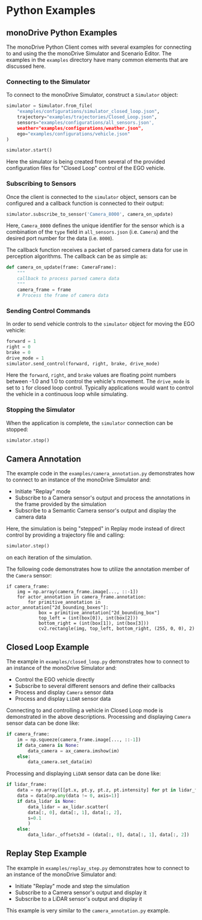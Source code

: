 # Python Examples

## monoDrive Python Examples

The monoDrive Python Client comes with several examples for connecting to and
using the the monoDrive Simulator and Scenario Editor. The examples in the
`examples` directory have many common elements that are discussed here.

### Connecting to the Simulator

To connect to the monoDrive Simulator, construct a `Simulator` object:

```python
simulator = Simulator.from_file(
    "examples/configurations/simulator_closed_loop.json",
    trajectory="examples/trajectories/Closed_Loop.json",
    sensors="examples/configurations/all_sensors.json',
    weather="examples/configurations/weather.json",
    ego="examples/configurations/vehicle.json"
)

simulator.start()
```

Here the simulator is being created from several of the provided configuration 
files for "Closed Loop" control of the EGO vehicle. 

### Subscribing to Sensors

Once the client is connected to the `simulator` object, sensors can be 
configured and a callback function is connected to their output:

```python
simulator.subscribe_to_sensor('Camera_8000', camera_on_update)
```

Here, `Camera_8000` defines the unique identifier for the sensor which is a 
combination of the `type` field in `all_sensors.json` (i.e. `Camera`) and the
desired port number for the data (i.e. `8000`).

The callback function receives a packet of parsed camera data for use in 
perception algorithms. The callback can be as simple as:

```python
def camera_on_update(frame: CameraFrame):
    """
    callback to process parsed camera data
    """
    camera_frame = frame
    # Process the frame of camera data
```

### Sending Control Commands

In order to send vehicle controls to the `simulator` object for moving the EGO 
vehicle:

```python
forward = 1
right = 0
brake = 0
drive_mode = 1
simulator.send_control(forward, right, brake, drive_mode)
``` 

Here the `forward`, `right`, and `brake` values are floating point numbers 
between -1.0 and 1.0 to control the vehicle's movement. The `drive_mode` is set 
to `1` for closed loop control. Typically applications would want to control the 
vehicle in a continuous loop while simulating.

### Stopping the Simulator

When the application is complete, the `simulator` connection can be stopped:

```python
simulator.stop()
```

## Camera Annotation

The example code in the `examples/camera_annotation.py` demonstrates how to 
connect to an instance of the monoDrive Simulator and:

* Initiate "Replay" mode 
* Subscribe to a Camera sensor's output and process the annotations in the frame provided by the simulation
* Subscribe to a Semantic Camera sensor's output and display the camera data

Here, the simulation is being "stepped" in Replay mode instead of direct control
by providing a trajectory file and calling:

```python
simulator.step()
```

on each iteration of the simulation. 

The following code demonstrates how to utilize the annotation member of the 
`Camera` sensor:

```
if camera_frame:
    img = np.array(camera_frame.image[..., ::-1])
    for actor_annotation in camera_frame.annotation:
        for primitive_annotation in actor_annotation["2d_bounding_boxes"]:
            box = primitive_annotation["2d_bounding_box"]
            top_left = (int(box[0]), int(box[2]))
            bottom_right = (int(box[1]), int(box[3]))
            cv2.rectangle(img, top_left, bottom_right, (255, 0, 0), 2)
```


## Closed Loop Example

The example in `examples/closed_loop.py` demonstrates how to connect to an 
instance of the monoDrive Simulator and:

* Control the EGO vehicle directly
* Subscribe to several different sensors and define their callbacks
* Process and display `Camera` sensor data
* Process and display `LiDAR` sensor data

Connecting to and controlling a vehicle in Closed Loop mode is demonstrated in 
the above descriptions. Processing and displaying `Camera` sensor data can be 
done like:

```python
if camera_frame:
    im = np.squeeze(camera_frame.image[..., ::-1])
    if data_camera is None:
        data_camera = ax_camera.imshow(im)
    else:
        data_camera.set_data(im)
```

Processing and displaying `LiDAR` sensor data can be done like:

```python
if lidar_frame:
    data = np.array([[pt.x, pt.y, pt.z, pt.intensity] for pt in lidar_frame.points])
    data = data[np.any(data != 0, axis=1)]
    if data_lidar is None:
        data_lidar = ax_lidar.scatter(
        data[:, 0], data[:, 1], data[:, 2],
        s=0.1
        )
    else:
        data_lidar._offsets3d = (data[:, 0], data[:, 1], data[:, 2])
```

## Replay Step Example

The example in `examples/replay_step.py` demonstrates how to connect to an 
instance of the monoDrive Simulator and:

* Initiate "Replay" mode and step the simulation
* Subscribe to a Camera sensor's output and display it
* Subscribe to a LiDAR sensor's output and display it

This example is very similar to the `camera_annotation.py` example.